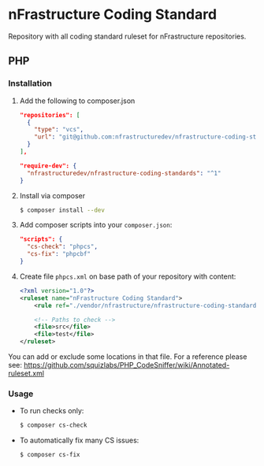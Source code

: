# nFrastructure Coding Standard

Repository with all coding standard ruleset for nFrastructure repositories.

## PHP
 
### Installation

1. Add the following to composer.json

   ```json
   "repositories": [
     {
       "type": "vcs",
       "url": "git@github.com:nfrastructuredev/nfrastructure-coding-standards.git"
     }
   ],
   ```
   
   ```json
   "require-dev": {
     "nfrastructuredev/nfrastructure-coding-standards": "^1"
   }
   
   ```

1. Install via composer 

    ```bash
    $ composer install --dev
    ```

1. Add composer scripts into your `composer.json`:

   ```json
   "scripts": {
     "cs-check": "phpcs",
     "cs-fix": "phpcbf"
   }
   ```

1. Create file `phpcs.xml` on base path of your repository with content:

   ```xml
   <?xml version="1.0"?>
   <ruleset name="nFrastructure Coding Standard">
       <rule ref="./vendor/nfrastructure/nfrastructure-coding-standard/ruleset.xml"/>

       <!-- Paths to check -->
       <file>src</file>
       <file>test</file>
   </ruleset>
   ```

You can add or exclude some locations in that file.
For a reference please see: https://github.com/squizlabs/PHP_CodeSniffer/wiki/Annotated-ruleset.xml


### Usage

* To run checks only:

  ```bash
  $ composer cs-check
  ```

* To automatically fix many CS issues:
 
  ```bash
  $ composer cs-fix
  ```